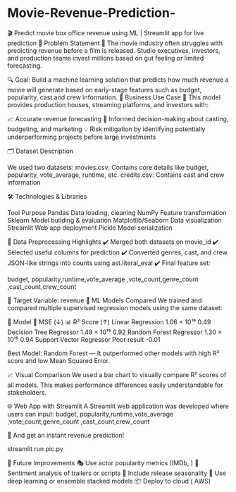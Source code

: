 # Movie-Revenue-Prediction-
🎬 Predict movie box office revenue using ML | Streamlit app for live prediction
🧠 Problem Statement
🎥 The movie industry often struggles with predicting revenue before a film is released. Studio executives, investors, and production teams invest millions based on gut feeling or limited forecasting.

🔍 Goal: Build a machine learning solution that predicts how much revenue a movie will generate based on early-stage features such as budget, popularity, cast and crew information.
🎯 Business Use Case
💼 This model provides production houses, streaming platforms, and investors with:

📈 Accurate revenue forecasting
🎯 Informed decision-making about casting, budgeting, and marketing
💡 Risk mitigation by identifying potentially underperforming projects before large investments

🗂️ Dataset Description

We used two datasets:
movies.csv: Contains core details like budget, popularity, vote_average, runtime, etc.
credits.csv: Contains cast and crew information

🛠️ Technologies & Libraries

Tool	Purpose
Pandas	Data loading, cleaning
NumPy	Feature transformation
Sklearn	Model building & evaluation
Matplotlib/Seaborn	Data visualization
Streamlit	Web app deployment
Pickle	Model serialization

🧹 Data Preprocessing Highlights
✔️ Merged both datasets on movie_id
✔️ Selected useful columns for prediction
✔️ Converted genres, cast, and crew JSON-like strings into counts using ast.literal_eval
✔️ Final feature set:

budget, popularity,runtime,vote_average ,vote_count,genre_count ,cast_count,crew_count

🎯 Target Variable: revenue
🤖 ML Models Compared
We trained and compared multiple supervised regression models using the same dataset:

🔢 Model	                      🧮 MSE (↓)	                    📊 R² Score (↑)
Linear Regression            	1.06 × 10¹⁶	                          0.49
Decision Tree Regressor     	1.49 × 10¹⁵                         	0.92
Random Forest Regressor     	1.30 × 10¹⁵                       	0.94
Support Vector Regressor	       Poor result	                     -0.01

Best Model: Random Forest — It outperformed other models with high R² score and low Mean Squared Error.

📈 Visual Comparison
We used a bar chart to visually compare R² scores of all models. This makes performance differences easily understandable for stakeholders.

🌐 Web App with Streamlit
A Streamlit web application was developed where users can input:
budget, popularity,runtime,vote_average ,vote_count,genre_count ,cast_count,crew_count

🔮 And get an instant revenue prediction!

streamlit run pic.py

🔋 Future Improvements
🎭 Use actor popularity metrics (IMDb, )
🧾 Sentiment analysis of trailers or scripts
📅 Include release seasonality
🧠 Use deep learning or ensemble stacked models
📦 Deploy to cloud ( AWS)








